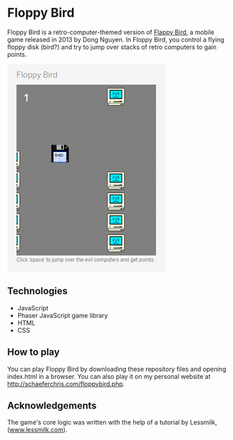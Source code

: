 # Floppy Bird
Floppy Bird is a retro-computer-themed version of [Flappy Bird](https://en.wikipedia.org/wiki/Flappy_Bird), a mobile game released in 2013 by Dong Nguyen. In Floppy Bird, you control a flying floppy disk (bird?) and try to jump over stacks of retro computers to gain points.

![Floppy Bird: The Game](/images/floppybird.png)

## Technologies
* JavaScript
* Phaser JavaScript game library
* HTML
* CSS

## How to play
You can play Floppy Bird by downloading these repository files and opening index.html in a browser.
You can also play it on my personal website at http://schaeferchris.com/floppybird.php.

## Acknowledgements
The game's core logic was written with the help of a tutorial by Lessmilk, (www.lessmilk.com).
